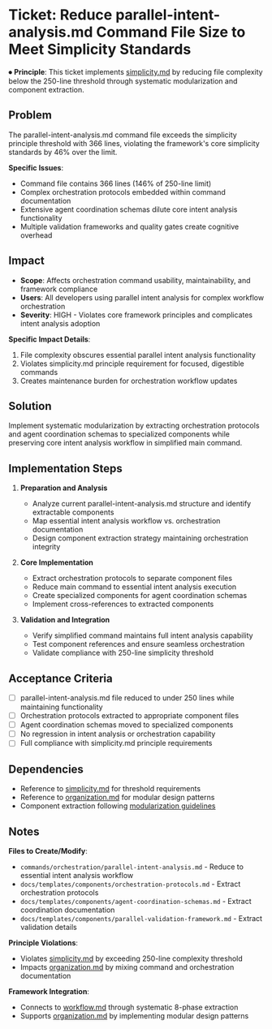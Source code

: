 
# Ticket: Reduce parallel-intent-analysis.md Command File Size to Meet Simplicity Standards

⏺ **Principle**: This ticket implements [simplicity.md](../../../docs/principles/simplicity.md) by reducing file complexity below the 250-line threshold through systematic modularization and component extraction.

## Problem

The parallel-intent-analysis.md command file exceeds the simplicity principle threshold with 366 lines, violating the framework's core simplicity standards by 46% over the limit.

**Specific Issues**:
- Command file contains 366 lines (146% of 250-line limit)
- Complex orchestration protocols embedded within command documentation
- Extensive agent coordination schemas dilute core intent analysis functionality
- Multiple validation frameworks and quality gates create cognitive overhead

## Impact

- **Scope**: Affects orchestration command usability, maintainability, and framework compliance
- **Users**: All developers using parallel intent analysis for complex workflow orchestration
- **Severity**: HIGH - Violates core framework principles and complicates intent analysis adoption

**Specific Impact Details**:
1. File complexity obscures essential parallel intent analysis functionality
2. Violates simplicity.md principle requirement for focused, digestible commands
3. Creates maintenance burden for orchestration workflow updates

## Solution

Implement systematic modularization by extracting orchestration protocols and agent coordination schemas to specialized components while preserving core intent analysis workflow in simplified main command.

## Implementation Steps

1. **Preparation and Analysis**
   - Analyze current parallel-intent-analysis.md structure and identify extractable components
   - Map essential intent analysis workflow vs. orchestration documentation
   - Design component extraction strategy maintaining orchestration integrity

2. **Core Implementation**
   - Extract orchestration protocols to separate component files
   - Reduce main command to essential intent analysis execution
   - Create specialized components for agent coordination schemas
   - Implement cross-references to extracted components

3. **Validation and Integration**
   - Verify simplified command maintains full intent analysis capability
   - Test component references and ensure seamless orchestration
   - Validate compliance with 250-line simplicity threshold

## Acceptance Criteria

- [ ] parallel-intent-analysis.md file reduced to under 250 lines while maintaining functionality
- [ ] Orchestration protocols extracted to appropriate component files
- [ ] Agent coordination schemas moved to specialized components
- [ ] No regression in intent analysis or orchestration capability
- [ ] Full compliance with simplicity.md principle requirements

## Dependencies

- Reference to [simplicity.md](../../../docs/principles/simplicity.md) for threshold requirements
- Reference to [organization.md](../../../docs/principles/organization.md) for modular design patterns
- Component extraction following [modularization guidelines](../../../docs/principles/organization.md)

## Notes

**Files to Create/Modify**:
- `commands/orchestration/parallel-intent-analysis.md` - Reduce to essential intent analysis workflow
- `docs/templates/components/orchestration-protocols.md` - Extract orchestration protocols
- `docs/templates/components/agent-coordination-schemas.md` - Extract coordination documentation
- `docs/templates/components/parallel-validation-framework.md` - Extract validation details

**Principle Violations**:
- Violates [simplicity.md](../../../docs/principles/simplicity.md) by exceeding 250-line complexity threshold
- Impacts [organization.md](../../../docs/principles/organization.md) by mixing command and orchestration documentation

**Framework Integration**:
- Connects to [workflow.md](../../../docs/principles/workflow.md) through systematic 8-phase extraction
- Supports [organization.md](../../../docs/principles/organization.md) by implementing modular design patterns
